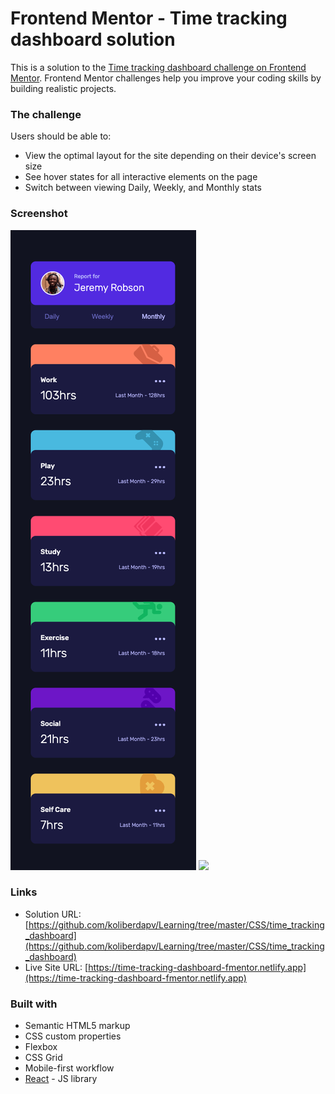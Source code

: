 # Frontend Mentor - Time tracking dashboard solution

This is a solution to the [Time tracking dashboard challenge on Frontend Mentor](https://www.frontendmentor.io/challenges/time-tracking-dashboard-UIQ7167Jw). Frontend Mentor challenges help you improve your coding skills by building realistic projects.

### The challenge

Users should be able to:

- View the optimal layout for the site depending on their device's screen size
- See hover states for all interactive elements on the page
- Switch between viewing Daily, Weekly, and Monthly stats

### Screenshot

![](./src/images/screenshot-mobile.jpg)
![](./src/images/screenshot-descktop.jpg)

### Links

- Solution URL: [https://github.com/koliberdapv/Learning/tree/master/CSS/time_tracking_dashboard](https://github.com/koliberdapv/Learning/tree/master/CSS/time_tracking_dashboard)
- Live Site URL: [https://time-tracking-dashboard-fmentor.netlify.app](https://time-tracking-dashboard-fmentor.netlify.app)

### Built with

- Semantic HTML5 markup
- CSS custom properties
- Flexbox
- CSS Grid
- Mobile-first workflow
- [React](https://reactjs.org/) - JS library
